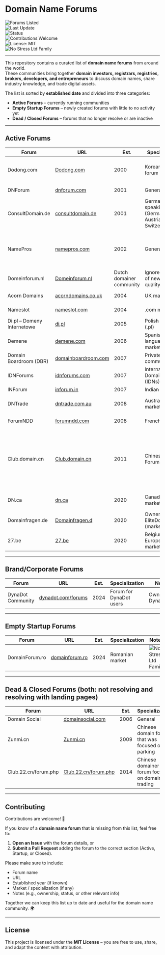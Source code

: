 # Domain Name Forums

![Forums Listed](https://img.shields.io/badge/Forums%20Listed-22-blue)  
![Last Update](https://img.shields.io/badge/Last%20Update-September%202025-brightgreen)  
![Status](https://img.shields.io/badge/Status-Active-yellow)  
![Contributions Welcome](https://img.shields.io/badge/Contributions-Welcome-success)  
![License: MIT](https://img.shields.io/badge/License-MIT-blue)  
![No Stress Ltd Family](https://img.shields.io/badge/Forum%20Family-No%20Stress%20Ltd-purple)  

---

This repository contains a curated list of **domain name forums** from around the world.  
These communities bring together **domain investors, registrars, registries, brokers, developers, and entrepreneurs** to discuss domain names, share industry knowledge, and trade digital assets.  

The list is sorted by **established date** and divided into three categories:
- **Active Forums** – currently running communities  
- **Empty Startup Forums** – newly created forums with little to no activity yet  
- **Dead / Closed Forums** – forums that no longer resolve or are inactive  

---

## Active Forums

| Forum | URL | Est. | Specialization | Notes |
|-------|-----|-----|----------------|-------|
| Dodong.com | [Dodong.com](http://www.dodong.com/) | 2000 | Korean Domain forum | Yes, currently only on http - strange |
| DNForum | [dnforum.com](https://www.dnforum.com/) | 2001 | General | ![No Stress Ltd Family](https://img.shields.io/badge/Forum%20Family-No%20Stress%20Ltd-purple) |
| ConsultDomain.de | [consultdomain.de](https://www.consultdomain.de/) | 2001 | German-speaking market (Germany, Austria, Switzerland) | ![No Stress Ltd Family](https://img.shields.io/badge/Forum%20Family-No%20Stress%20Ltd-purple) |
| NamePros | [namepros.com](https://www.namepros.com/) | 2002 | General | Owners unknown – Sr. Sales: Brian Harbin, Grit.org |
| Domeinforum.nl | [Domeinforum.nl](https://www.domeinforum.nl/) | Dutch domainer community | Ignore absence of new posts - quality eyeballs |
| Acorn Domains | [acorndomains.co.uk](https://www.acorndomains.co.uk/) | 2004 | UK market | ![No Stress Ltd Family](https://img.shields.io/badge/Forum%20Family-No%20Stress%20Ltd-purple) |
| Nameslot | [nameslot.com](https://www.nameslot.com) | 2004 | .com market | ![No Stress Ltd Family](https://img.shields.io/badge/Forum%20Family-No%20Stress%20Ltd-purple) |
| Di.pl – Domeny Internetowe | [di.pl](https://di.pl/) | 2005 | Polish market (.pl) | |
| Demene | [demene.com](https://www.demene.com/) | 2006 | Spanish-language market | |
| Domain Boardroom (DBR) | [domainboardroom.com](https://domainboardroom.com/) | 2007 | Private pro community | Invite-only |
| IDNForums | [idnforums.com](https://www.idnforums.com/) | 2007 | Internationalized Domain Names (IDNs) | |
| INForum | [inforum.in](https://www.inforum.in/) | 2007 | Indian market | .. |
| DNTrade | [dntrade.com.au](https://dntrade.com.au/) | 2008 | Australian market | Part of Trillion family |
| ForumNDD | [forumndd.com](https://www.forumndd.com/) | 2008 | French market | ![No Stress Ltd Family](https://img.shields.io/badge/Forum%20Family-No%20Stress%20Ltd-purple) |
| Club.domain.cn | [Club.domain.cn](https://club.domain.cn/forum.php) | 2011 | Chinese Domain Forum | Operated by: operates under Yijie Group (易介集团) / China VIP Group (中国贵宾集团) |
| DN.ca | [dn.ca](https://dn.ca/) | 2020 | Canadian market | Owner: Frank (MapleDots) |
| Domainfragen.de | [Domainfragen.d](https://domainfragen.de/) | 2020 | Ownership: EliteDomains.de (marketplace) | 
| 27.be | [27.be](https://www.27.be) | 2020 | Belgium / European market | ![No Stress Ltd Family](https://img.shields.io/badge/Forum%20Family-No%20Stress%20Ltd-purple) |

---

## Brand/Corporate Forums

| Forum | URL | Est. | Specialization | Notes |
|-------|-----|-----|----------------|-------|
| DynaDot Community | [dynadot.com/forums](https://www.dynadot.com/forums) | 2024 | Forum for DynaDot users | Ownership: DynaDot |

---

## Empty Startup Forums

| Forum | URL | Est. | Specialization | Notes |
|-------|-----|-----|----------------|-------|
| DomainForum.ro | [domainforum.ro](https://www.domainforum.ro) | 2024 | Romanian market | ![No Stress Ltd Family](https://img.shields.io/badge/Forum%20Family-No%20Stress%20Ltd-purple) |

---

## Dead & Closed Forums (both: not resolving and resolving with landing pages)

| Forum | URL | Est. | Specialization | Notes |
|-------|-----|-----|----------------|-------|
| Domain Social | [domainsocial.com](http://domainsocial.com/) | 2006 | General | Closed |
| Zunmi.cn | [Zunmi.cn](https://zunmi.cn/) | 2009 | Chinese domain forum that was focused on parking | Closed |
| Club.22.cn/forum.php | [Club.22.cn/forum.php](https://Club.22.cn/forum.php) | 2014 | Chinese domainer forum focused on domain trading | by 22.cn / not resolving |

---

## Contributing

Contributions are welcome! 🙌  

If you know of a **domain name forum** that is missing from this list, feel free to:  
1. **Open an Issue** with the forum details, or  
2. **Submit a Pull Request** adding the forum to the correct section (Active, Startup, or Closed).  

Please make sure to include:  
- Forum name  
- URL  
- Established year (if known)  
- Market / specialization (if any)  
- Notes (e.g., ownership, status, or other relevant info)  

Together we can keep this list up to date and useful for the domain name community. 🌍  

---

## License

This project is licensed under the **MIT License** – you are free to use, share, and adapt the content with attribution.
